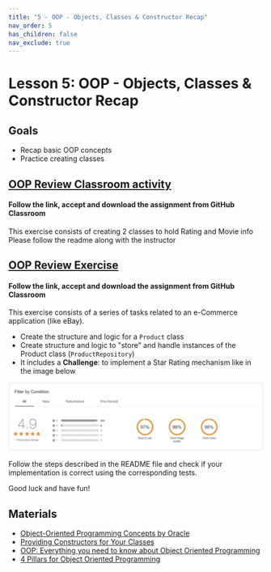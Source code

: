 ```yaml
---
title: "5 - OOP - Objects, Classes & Constructor Recap"
nav_order: 5
has_children: false
nav_exclude: true
---
```


# Lesson 5: OOP - Objects, Classes & Constructor Recap

## Goals

- Recap basic OOP concepts
- Practice creating classes

## [OOP Review Classroom activity](https://classroom.github.com/a/mz9NMDhd)

#### Follow the link, accept and download the assignment from GitHub Classroom

This exercise consists of creating 2 classes to hold Rating and Movie info
Please follow the readme along with the instructor

## [OOP Review Exercise](https://classroom.github.com/a/bRZeqLql)

#### Follow the link, accept and download the assignment from GitHub Classroom

This exercise consists of a series of tasks related to an e-Commerce application (like eBay).

- Create the structure and logic for a `Product` class
- Create structure and logic to "store" and handle instances of the Product class (`ProductRepository`)
- It includes a **Challenge**: to implement a Star Rating mechanism like in the image below

![Star Rating Example](star-rating-ebay.png)

Follow the steps described in the README file and check if your implementation is correct using the corresponding tests.

Good luck and have fun!

## Materials

- [Object-Oriented Programming Concepts by Oracle](https://docs.oracle.com/javase/tutorial/java/concepts/index.html)
- [Providing Constructors for Your Classes](https://docs.oracle.com/javase/tutorial/java/javaOO/constructors.html)
- [OOP: Everything you need to know about Object Oriented Programming](https://medium.com/from-the-scratch/oop-everything-you-need-to-know-about-object-oriented-programming-aee3c18e281b)
- [4 Pillars for Object Oriented Programming](https://www.linkedin.com/pulse/4-pillars-object-oriented-programming-pushkar-kumar/)

